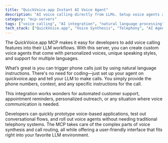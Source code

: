 ```yaml
---
title: "QuickVoice.app Instant AI Voice Agent"
description: "AI voice calling directly from LLMs. Setup voice agents and make calls instantly."
category: "mcp-servers"
tags: ["voice calling", "AI integration", "natural language processing", "customer support", "automation"]
tech_stack: ["QuickVoice.app", "Voice Synthesis", "Telephony", "AI Agents", "Conversational AI", "LLM workflows"]
---
```


The QuickVoice.app MCP makes it easy for developers to add voice calling features into their LLM workflows. With this server, you can create custom voice agents that come with personalized voices, unique speaking styles, and support for multiple languages.

What’s great is you can trigger phone calls just by using natural language instructions. There's no need for coding—just set up your agent on quickvoice.app and tell your LLM to make calls. You simply provide the phone numbers, context, and any specific instructions for the call.

This integration works wonders for automated customer support, appointment reminders, personalized outreach, or any situation where voice communication is needed.

Developers can quickly prototype voice-based applications, test out conversational flows, and roll out voice agents without needing traditional telephony systems. The MCP takes care of the complex parts of voice synthesis and call routing, all while offering a user-friendly interface that fits right into your favorite LLM environment.